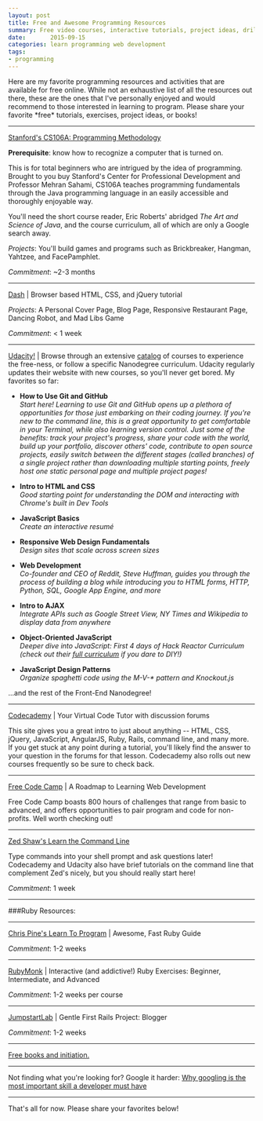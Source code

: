 ```yaml
---
layout: post
title: Free and Awesome Programming Resources 
summary: Free video courses, interactive tutorials, project ideas, drills, and e-books for learning to code online
date:       2015-09-15
categories: learn programming web development
tags:
- programming
---
```


Here are my favorite programming resources and activities that are available for free online. While not an exhaustive list of all the resources out there, these are the ones that I've personally enjoyed and would recommend to those interested in learning to program. Please share your favorite \*free\* tutorials, exercises, project ideas, or books!

* * *

[Stanford's CS106A: Programming Methodology](https://www.youtube.com/watch?v=KkMDCCdjyW8)

**Prerequisite**: know how to recognize a computer that is turned on. 

This is for total beginners who are intrigued by the idea of programming. Brought to you buy Stanford's Center for Professional Development and Professor Mehran Sahami, CS106A teaches programming fundamentals through the Java programming language in an easily accessible and thoroughly enjoyable way. 

You'll need the short course reader, Eric Roberts' abridged *The Art and Science of Java*, and the course curriculum, all of which are only a Google search away.

_Projects_: You'll build games and programs such as Brickbreaker, Hangman, Yahtzee, and FacePamphlet.

_Commitment_: ~2-3 months

* * *

[Dash](https://dash.generalassemb.ly/) \| Browser based HTML, CSS, and jQuery tutorial

_Projects_: A Personal Cover Page, Blog Page, Responsive Restaurant Page, Dancing Robot, and Mad Libs Game

_Commitment_: < 1 week 

* * *

[Udacity!](https://www.udacity.com/) \| Browse through an extensive [catalog](https://www.udacity.com/courses/all) of courses to experience the free-ness, or follow a specific Nanodegree curriculum. Udacity regularly updates their website with new courses, so you'll never get bored. My favorites so far:

- __How to Use Git and GitHub__<br>
	_Start here! Learning to use Git and GitHub opens up a plethora of opportunities for those just embarking on their coding journey. If you're new to the command line, this is a great opportunity to get comfortable in your Terminal, while also learning version control. Just some of the benefits: track your project's progress, share your code with the world, build up your portfolio, discover others' code, contribute to open source projects, easily switch between the different stages (called branches) of a single project rather than downloading multiple starting points, freely host one static personal page and multiple project pages!_

- __Intro to HTML and CSS__<br>
	_Good starting point for understanding the DOM and interacting with Chrome's built in Dev Tools_

- __JavaScript Basics__<br>
	_Create an interactive resumé_

- __Responsive Web Design Fundamentals__<br>
	_Design sites that scale across screen sizes_

- __Web Development__<br>
    _Co-founder and CEO of Reddit, Steve Huffman, guides you through the process of building a blog while introducing you to HTML forms, HTTP, Python, SQL, Google App Engine, and more_

- __Intro to AJAX__<br>
	_Integrate APIs such as Google Street View, NY Times and Wikipedia to display data from anywhere_

- __Object-Oriented JavaScript__<br>
	_Deeper dive into JavaScript: First 4 days of Hack Reactor Curriculum (check out their [full curriculum](http://www.hackreactor.com/blog/coding+schools+development+bootcamp+coding+bootcamp+learn+javascript) if you dare to DIY!)_

- __JavaScript Design Patterns__<br>
	_Organize spaghetti code using the M-V-\* pattern and Knockout.js_

...and the rest of the Front-End Nanodegree!

* * *

[Codecademy](https://www.codecademy.com/) \| Your Virtual Code Tutor with discussion forums

This site gives you a great intro to just about anything -- HTML, CSS, jQuery, JavaScript, AngularJS, Ruby, Rails, command line, and many more. If you get stuck at any point during a tutorial, you'll likely find the answer to your question in the forums for that lesson. Codecademy also rolls out new courses frequently so be sure to check back.

* * *

[Free Code Camp](http://freecodecamp.com/) \| A Roadmap to Learning Web Development 

Free Code Camp boasts 800 hours of challenges that range from basic to advanced, and offers opportunities to pair program and code for non-profits. Well worth checking out! 

* * *

[Zed Shaw's Learn the Command Line](http://cli.learncodethehardway.org/book/)

Type commands into your shell prompt and ask questions later! Codecademy and Udacity also have brief tutorials on the command line that complement Zed's nicely, but you should really start here!

_Commitment_: 1 week

* * *

###Ruby Resources:

* * *

[Chris Pine's Learn To Program](https://pine.fm/LearnToProgram/) \| Awesome, Fast Ruby Guide

_Commitment_: 1-2 weeks

* * *

[RubyMonk](https://rubymonk.com/) \| Interactive (and addictive!) Ruby Exercises: Beginner, Intermediate, and Advanced

_Commitment_: 1-2 weeks per course

* * *

[JumpstartLab](http://tutorials.jumpstartlab.com/projects/blogger.html) \| Gentle First Rails Project: Blogger

_Commitment_: 1-2 weeks

* * *

[Free books and initiation.](http://programming-motherfucker.com/become.html)

* * *

Not finding what you're looking for? Google it harder: [Why googling is the most important skill a developer must have](https://medium.com/how-i-learned-ruby-rails/why-googling-is-the-most-important-skill-a-developer-must-have-d69b89b22218)

* * *

That's all for now. Please share your favorites below!
